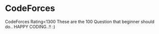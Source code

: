 # CodeForces
CodeForces Rating&lt;1300
These are the 100 Question that beginner should do..
    HAPPY CODING..!! :)
